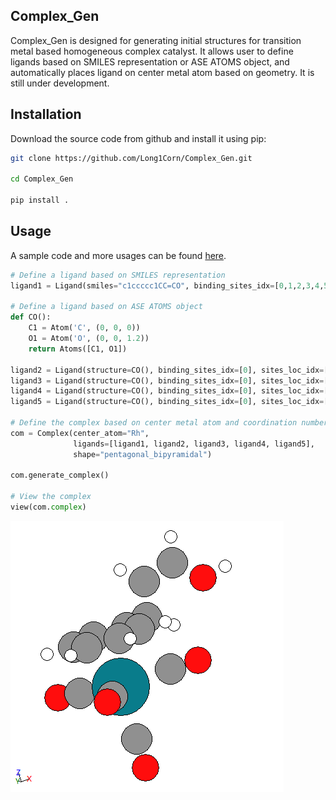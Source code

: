 ## Complex_Gen
Complex_Gen is designed for generating initial structures for transition metal based homogeneous complex catalyst. It allows user to define ligands based on SMILES representation or ASE ATOMS object, and automatically places ligand on center metal atom based on geometry. It is still under development.

## Installation

Download the source code from github and install it using pip:

```bash
git clone https://github.com/Long1Corn/Complex_Gen.git

cd Complex_Gen
 
pip install .

```

## Usage
A sample code and more usages can be found [here](sample_codes.ipynb).
```python
# Define a ligand based on SMILES representation
ligand1 = Ligand(smiles="c1ccccc1CC=CO", binding_sites_idx=[0,1,2,3,4,5])

# Define a ligand based on ASE ATOMS object
def CO():
    C1 = Atom('C', (0, 0, 0))
    O1 = Atom('O', (0, 0, 1.2))
    return Atoms([C1, O1])
    
ligand2 = Ligand(structure=CO(), binding_sites_idx=[0], sites_loc_idx=[1])
ligand3 = Ligand(structure=CO(), binding_sites_idx=[0], sites_loc_idx=[2])
ligand4 = Ligand(structure=CO(), binding_sites_idx=[0], sites_loc_idx=[3])
ligand5 = Ligand(structure=CO(), binding_sites_idx=[0], sites_loc_idx=[4])

# Define the complex based on center metal atom and coordination number
com = Complex(center_atom="Rh",
              ligands=[ligand1, ligand2, ligand3, ligand4, ligand5],
              shape="pentagonal_bipyramidal")

com.generate_complex()

# View the complex
view(com.complex)
```
![sample.png](sample.png)
